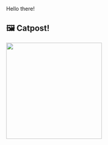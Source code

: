 Hello there!



## 🖼️ Catpost!

<sub>
    <img src="https://cdn2.thecatapi.com/images/7kr.jpg" height="256">
</sub>

